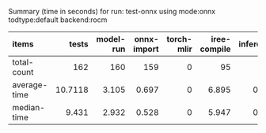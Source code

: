 Summary (time in seconds) for run: test-onnx using mode:onnx todtype:default backend:rocm

| items        |    tests |   model-run |   onnx-import |   torch-mlir |   iree-compile |   inference |
|:-------------|---------:|------------:|--------------:|-------------:|---------------:|------------:|
| total-count  | 162      |     160     |       159     |            0 |         95     |       0     |
| average-time |  10.7118 |       3.105 |         0.697 |            0 |          6.895 |       0.015 |
| median-time  |   9.431  |       2.932 |         0.528 |            0 |          5.947 |       0.024 |
